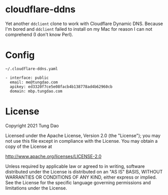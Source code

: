 # cloudflare-ddns

Yet another `ddclient` clone to work with Cloudflare Dynamic DNS. Because I'm
bored and `ddclient` failed to install on my Mac for reason I can not comprehend
(I don't know Perl).

# Config

`~/.cloudflare-ddns.yaml`

```
- interface: public
  email: me@tungdao.com
  apikey: ed3320f7ce5e08facb4b138778ad4b62960cb
  domain: mbp.tungdao.com
```

# License

Copyright 2021 Tung Dao

Licensed under the Apache License, Version 2.0 (the "License"); you may not use
this file except in compliance with the License. You may obtain a copy of the
License at

http://www.apache.org/licenses/LICENSE-2.0

Unless required by applicable law or agreed to in writing, software distributed
under the License is distributed on an "AS IS" BASIS, WITHOUT WARRANTIES OR
CONDITIONS OF ANY KIND, either express or implied. See the License for the
specific language governing permissions and limitations under the License.

